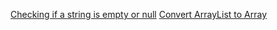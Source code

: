 [Checking if a string is empty or null](https://hgvanpariya.github.io/code/java/Checking_if_a_string_is_empty_or_null/)
[Convert ArrayList to Array](https://hgvanpariya.github.io/code/java/convert_arrayList_to_array/)

